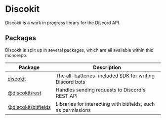 # Discokit

Discokit is a work in progress library for the Discord API.

## Packages

Discokit is split up in several packages, which are all available
within this monorepo.

| Package                                               | Description                                                   |
| ----------------------------------------------------- | ------------------------------------------------------------- |
| [discokit](./packages/discokit)                       | The all-batteries-included SDK for writing Discord bots       |
| [@discokit/rest](./packages/discokit-rest)            | Handles sending requests to Discord's REST API                |
| [@discokit/bitfields](./packages/discokit-bitfields/) | Libraries for interacting with bitfields, such as permissions |
